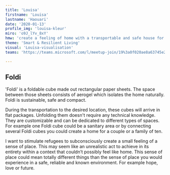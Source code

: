 ```yaml
---
title: 'Louisa'
firstname: 'Louisa'
lastname: 'Haouari'
date: '2020-01-13'
profile_img: 'louisa-kleur'
miro: 'o9J_lYv_8xY'
hmw: 'create a feeling of home with a transportable and safe house for refugees in camps, when culture, temporality and trauma plays a significant role?'
theme: 'Smart & Resilient Living'
visual: 'Louisa-visualisation'
teams: 'https://teams.microsoft.com/l/meetup-join/19%3a0f020ae8a63745e2833ec6fa438a1d14%40thread.tacv2/1611096105681?context=%7b%22Tid%22%3a%22ca6fbace-7cba-4d53-8681-a06284f7ff46%22%2c%22Oid%22%3a%22100e5047-8c80-4681-bea6-926cb60256f0%22%7d'

---
```


## Foldi

'Foldi' is a foldable cube made out rectangular paper sheets. The space between those sheets consists of aerogel which isolates the home naturally. Foldi is sustainable, safe and compact.  

During the transportation to the desired location, these cubes will arrive in flat packages. Unfolding them doesn't require any technical knowledge. They are customizable and can be dedicated to different types of spaces. For example one Foldi cube could be a sanitary area or by connecting several Foldi cubes you could create a home for a couple or a family of ten.  

I want to stimulate refugees to subconsciously create a small feeling of a sense of place. This may seem like an unrealistic act to achieve in its entirety within a context that couldn’t possibly feel like home. This sense of place could mean totally different things than the sense of place you would experience in a safe, reliable and known environment. For example hope, love or future.  